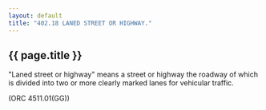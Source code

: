 ```yaml
---
layout: default 
title: "402.18 LANED STREET OR HIGHWAY."
---
```


{{ page.title }}
----------------

"Laned street or highway" means a street or highway the roadway of which
is divided into two or more clearly marked lanes for vehicular traffic.

(ORC 4511.01(GG))
